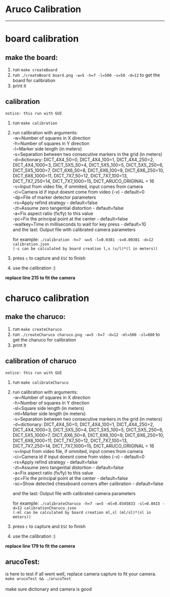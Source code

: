 # Aruco Calibration
--------
# board calibration
## make the board:
1. run `make createBoard`
1. run `./createBoard board.png -w=5 -h=7 -l=500 -s=50 -d=12` to get the board for calibration
1. print it 

## calibration
`notice: this run with GUI`
1. run `make calibration`
1. run calibration with arguments:<br>
    -w=Number of squares in X direction<br>
    -h=Number of squares in Y direction<br>
    -l=Marker side length (in meters)<br>
    -s=Separation between two consecutive markers in the grid (in meters)<br>
    -d=dictionary: DICT_4X4_50=0, DICT_4X4_100=1, DICT_4X4_250=2,
                    DICT_4X4_1000=3, DICT_5X5_50=4, DICT_5X5_100=5, DICT_5X5_250=6, DICT_5X5_1000=7, 
                    DICT_6X6_50=8, DICT_6X6_100=9, DICT_6X6_250=10, DICT_6X6_1000=11, DICT_7X7_50=12,
                    DICT_7X7_100=13, DICT_7X7_250=14, DICT_7X7_1000=15, DICT_ARUCO_ORIGINAL = 16<br>
    -v=Input from video file, if ommited, input comes from camera<br>
    -ci=Camera id if input doesnt come from video (-v) - default=0<br>
    -dp=File of marker detector parameters<br>
    -rs=Apply refind strategy - default=false<br>
    -zt=Assume zero tangential distortion - default=false<br>
    -a=Fix aspect ratio (fx/fy) to this value<br>
    -pc=Fix the principal point at the center - default=false<br>
    -waitkey=Time in milliseconds to wait for key press - default=10<br>
    and the last: Output file with calibrated camera parameters<br>

    for example: `./calibration -h=7 -w=5 -l=0.0381 -s=0.00381 -d=12 calibration.json`<br>
    `(-s can be calculated by board creation l,s (s/l)*(l in meters))`
1. press `c` to capture and `ESC` to finish
1. use the calibration :)

**replace line 215 to fit the camera**

# charuco calibration
## make the charuco:
1. run `make createCharuco`
1. run `./createCharuco charuco.png -w=5 -h=7 -d=12 -ml=500 -sl=600` to get the charuco for calibration
1. print it 

## calibration of charuco
`notice: this run with GUI`
1. run `make calibrateCharuco`
1. run calibration with arguments:<br>
    -w=Number of squares in X direction<br>
    -h=Number of squares in Y direction<br>
    -sl=Square side length (in meters)<br>
    -ml=Marker side length (in meters)<br>    -s=Separation between two consecutive markers in the grid (in meters)<br>
    -d=dictionary: DICT_4X4_50=0, DICT_4X4_100=1, DICT_4X4_250=2,
                    DICT_4X4_1000=3, DICT_5X5_50=4, DICT_5X5_100=5, DICT_5X5_250=6, DICT_5X5_1000=7, 
                    DICT_6X6_50=8, DICT_6X6_100=9, DICT_6X6_250=10, DICT_6X6_1000=11, DICT_7X7_50=12,
                    DICT_7X7_100=13, DICT_7X7_250=14, DICT_7X7_1000=15, DICT_ARUCO_ORIGINAL = 16<br>
    -v=Input from video file, if ommited, input comes from camera<br>
    -ci=Camera id if input doesnt come from video (-v) - default=0<br>
    -rs=Apply refind strategy - default=false<br>
    -zt=Assume zero tangential distortion - default=false<br>
    -a=Fix aspect ratio (fx/fy) to this value<br>
    -pc=Fix the principal point at the center - default=false<br>
    -sc=Show detected chessboard corners after calibration - default=false<br>

    and the last: Output file with calibrated camera parameters<br>

    for example: `./calibrateCharuco -h=7 -w=5 -ml=0.0345833 -sl=0.0415 -d=12 calibrationCharuco.json`<br>
    `(-ml can be calculated by board creation ml,sl (ml/sl)*(sl in meters))`
1. press `c` to capture and `ESC` to finish
1. use the calibration :)

**replace line 179 to fit the camera**



## arucoTest:
is here to test if all went well, replace camera capture to fit your camera.<br>
`make arucoTest && ./arucoTest`<br>  
make sure dictionary and camera is good